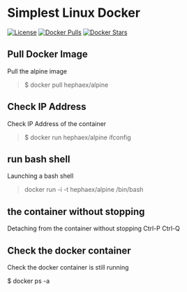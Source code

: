# Simplest Linux Docker

[![License](https://img.shields.io/badge/license-GPL-blue.svg)](https://raw.githubusercontent.com/hephaex/alpine-docker/master/LICENSE)
[![Docker Pulls](https://img.shields.io/docker/pulls/hephaex/alpine.svg)](https://hub.docker.com/r/hephaex/alpine-docker/)
[![Docker Stars](https://img.shields.io/docker/stars/hephaex/alpine.svg)](https://hub.docker.com/r/hephaex/alpine-docker/)

## Pull Docker Image
Pull the alpine image

> $ docker pull hephaex/alpine

## Check IP Address
Check IP Address of the container

> $ docker run hephaex/alpine ifconfig

## run bash shell
Launching a bash shell 

> docker run -i -t hephaex/alpine /bin/bash

## the container without stopping
Detaching from the container without stopping Ctrl-P Ctrl-Q

## Check the docker container
Check the docker container is still running

$ docker ps -a
